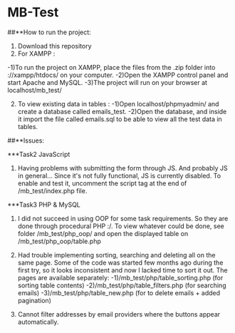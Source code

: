 # MB-Test

##**How to run the project:

1. Download this repository
2. For XAMPP :

-1)To run the project on XAMPP, place the files from the .zip folder into ://xampp/htdocs/ on your computer.
-2)Open the XAMPP control panel and start Apache and MySQL.
-3)The project will run on your browser at localhost/mb_test/
	
	
	
2. To view existing data in tables :
	-1)Open localhost/phpmyadmin/ and create a database called emails_test. 
	-2)Open the database, and inside it import the file called emails.sql to be able to view all the test data in tables.


##**Issues:

***Task2 JavaScript
1. Having problems with submitting the form through JS. And probably JS in general...
Since it's not fully functional, JS is currently disabled. To enable and test it, uncomment the script tag at the end of /mb_test/index.php file.


***Task3 PHP & MySQL

1. I did not succeed in using OOP for some task requirements. So they are done through procedural PHP :/.
To view whatever could be done, see folder /mb_test/php_oop/ and open the displayed table on /mb_test/php_oop/table.php

2. Had trouble implementing sorting, searching and deleting all on the same page. Some of the code was started few months ago during
the first try, so it looks inconsistent and now I lacked time to sort it out.
The pages are available separately:
	-1)/mb_test/php/table_sorting.php (for sorting table contents)
	-2)/mb_test/php/table_filters.php (for searching emails)
	-3)/mb_test/php/table_new.php (for to delete emails + added pagination)

3. Cannot filter addresses by email providers where the buttons appear automatically.
